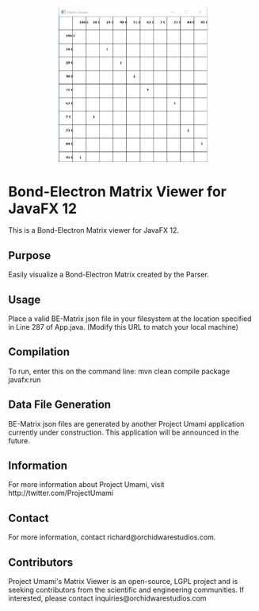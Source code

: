 <p align="center">
  <img src="matrix.PNG" width="300" title="Matrix Viewer">
</p>

<h1>Bond-Electron Matrix Viewer for JavaFX 12</h1>
This is a Bond-Electron Matrix viewer for JavaFX 12.

<h2>Purpose</h2>
Easily visualize a Bond-Electron Matrix created by the Parser.

<h2>Usage</h2>
Place a valid BE-Matrix json file in your filesystem at the location specified in Line 287 of App.java. (Modify this URL to match your local machine)

<h2>Compilation</h2>
To run, enter this on the command line: mvn clean compile package javafx:run

<h2>Data File Generation</h2>
BE-Matrix json files are generated by another Project Umami application currently under construction.  This application will be announced in the future.

<h2>Information</h2>
For more information about Project Umami, visit http://twitter.com/ProjectUmami

<h2>Contact</h2>
For more information, contact richard@orchidwarestudios.com.

<h2>Contributors</h2>
Project Umami's Matrix Viewer is an open-source, LGPL project and is seeking contributors from the scientific and engineering communities. If interested, please contact inquiries@orchidwarestudios.com
